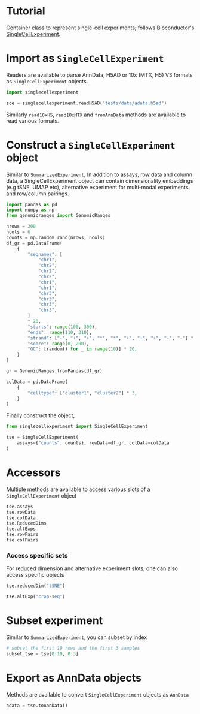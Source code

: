 # Tutorial

Container class to represent single-cell experiments; follows Bioconductor's [SingleCellExperiment](https://bioconductor.org/packages/release/bioc/html/SingleCellExperiment.html).

# Import as `SingleCellExperiment`

Readers are available to parse AnnData, H5AD or 10x (MTX, H5) V3 formats as `SingleCellExperiment` objects.

```python
import singlecellexperiment

sce = singlecellexperiment.readH5AD("tests/data/adata.h5ad")
```

Similarly `read10xH5`, `read10xMTX` and `fromAnnData` methods are  available to read various formats.

# Construct a `SingleCellExperiment` object

Similar to `SummarizedExperiment`, In addition to assays, row data and column data, a SingleCellExperiment object can contain dimensionality embeddings (e.g tSNE, UMAP etc), alternative experiment for multi-modal experiments and row/column pairings.

```python
import pandas as pd
import numpy as np
from genomicranges import GenomicRanges

nrows = 200
ncols = 6
counts = np.random.rand(nrows, ncols)
df_gr = pd.DataFrame(
    {
        "seqnames": [
            "chr1",
            "chr2",
            "chr2",
            "chr2",
            "chr1",
            "chr1",
            "chr3",
            "chr3",
            "chr3",
            "chr3",
        ]
        * 20,
        "starts": range(100, 300),
        "ends": range(110, 310),
        "strand": ["-", "+", "+", "*", "*", "+", "+", "+", "-", "-"] * 20,
        "score": range(0, 200),
        "GC": [random() for _ in range(10)] * 20,
    }
)

gr = GenomicRanges.fromPandas(df_gr)

colData = pd.DataFrame(
    {
        "celltype": ["cluster1", "cluster2"] * 3,
    }
)
```

Finally construct the object,

```python
from singlecellexperiment import SingleCellExperiment

tse = SingleCellExperiment(
    assays={"counts": counts}, rowData=df_gr, colData=colData
)
```

# Accessors

Multiple methods are available to access various slots of a `SingleCellExperiment` object

```python
tse.assays
tse.rowData
tse.colData
tse.ReducedDims
tse.altExps
tse.rowPairs
tse.colPairs
```

### Access specific sets

For reduced dimension and alternative experiment slots, one can also access specific objects

```python
tse.reducedDim("tSNE")

tse.altExp("crop-seq")
```

# Subset experiment

Similar to `SummarizedExperiment`, you can subset by index

```python
# subset the first 10 rows and the first 3 samples
subset_tse = tse[0:10, 0:3]
```

# Export as AnnData objects

Methods are available to convert `SingleCellExperiment` objects as `AnnData`

```python
adata = tse.toAnnData()
```